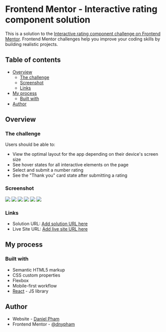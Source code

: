 # Frontend Mentor - Interactive rating component solution

This is a solution to the [Interactive rating component challenge on Frontend Mentor](https://www.frontendmentor.io/challenges/interactive-rating-component-koxpeBUmI). Frontend Mentor challenges help you improve your coding skills by building realistic projects.

## Table of contents

- [Overview](#overview)
  - [The challenge](#the-challenge)
  - [Screenshot](#screenshot)
  - [Links](#links)
- [My process](#my-process)
  - [Built with](#built-with)
- [Author](#author)

## Overview

### The challenge

Users should be able to:

- View the optimal layout for the app depending on their device's screen size
- See hover states for all interactive elements on the page
- Select and submit a number rating
- See the "Thank you" card state after submitting a rating

### Screenshot

![](./screenshots/pick-rating-state-desktop.png)
![](./screenshots/pick-rating-state-active-desktop.png)
![](./screenshots/thank-you-state-desktop.png)
![](./screenshots/pick-rating-state-mobile.png)
![](./screenshots/pick-rating-state-active-mobile.png)
![](./screenshots/thank-you-state-mobile.png)

### Links

- Solution URL: [Add solution URL here](https://www.frontendmentor.io/solutions/interactive-rating-component-react-solution-nPECc4P_uV)
- Live Site URL: [Add live site URL here](https://frontend-mentor-interactive-rating-component.netlify.app/)

## My process

### Built with

- Semantic HTML5 markup
- CSS custom properties
- Flexbox
- Mobile-first workflow
- [React](https://reactjs.org/) - JS library
## Author

- Website - [Daniel Pham](https://daniel-pham.netlify.app/)
- Frontend Mentor - [@dnypham](https://www.frontendmentor.io/profile/dnypham)
